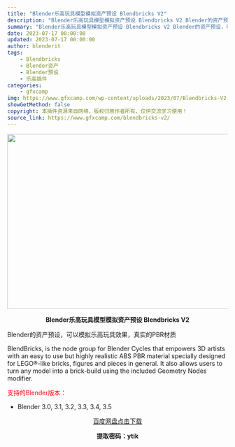 ```yaml
---
title: "Blender乐高玩具模型模拟资产预设 Blendbricks V2"
description: "Blender乐高玩具模型模拟资产预设 Blendbricks V2 Blender的资产预设，可以模拟乐高玩具效果，真实的PBR材质 BlendBricks, is the node group f..."
summary: "Blender乐高玩具模型模拟资产预设 Blendbricks V2 Blender的资产预设，可以模拟乐高玩具效果，真实的PBR材质 BlendBricks, is the node group f..."
date: 2023-07-17 00:00:00
updated: 2023-07-17 00:00:00
author: blenderit
tags: 
    - Blendbricks
    - Blender资产
    - Blender预设
    - 乐高插件
categories:
    - gfxcamp
img: https://www.gfxcamp.com/wp-content/uploads/2023/07/Blendbricks-V2.jpg
showGetMethod: false
copyright: 本插件资源来自网络，版权归原作者所有，仅供交流学习使用！
source_link: https://www.gfxcamp.com/blendbricks-v2/
---
```

<div><p><img decoding="async" class="aligncenter size-full wp-image-113632" src="https://www.gfxcamp.com/wp-content/uploads/2023/07/Blendbricks-V2.jpg" data-src="https://www.gfxcamp.com/wp-content/uploads/2023/07/Blendbricks-V2.jpg" alt="" width="640" height="400" data-srcset="https://www.gfxcamp.com/wp-content/uploads/2023/07/Blendbricks-V2.jpg 640w, https://www.gfxcamp.com/wp-content/uploads/2023/07/Blendbricks-V2-150x94.jpg 150w" data-sizes="(max-width: 640px) 100vw, 640px"></p><p style="text-align: center;"><strong>Blender乐高玩具模型模拟资产预设 Blendbricks V2</strong></p><p>Blender的资产预设，可以模拟乐高玩具效果，真实的PBR材质</p><p>BlendBricks, is the node group for Blender Cycles that empowers 3D artists with an easy to use but highly realistic ABS PBR material specially designed for LEGO®-like bricks, figures and pieces in general. It also allows users to turn any model into a brick-build using the included Geometry Nodes modifier.</p><p style="text-align: left;"><span style="color: #ff0000;">支持的Blender版本：</span></p><ul>
<li style="text-align: left;">Blender 3.0, 3.1, 3.2, 3.3, 3.4, 3.5</li>
</ul><p style="text-align: center;"><a class="maxbutton-3 maxbutton maxbutton-baidu" target="_blank" rel="noopener" href="https://pan.baidu.com/s/1UFLzZFlPbD7-AJWj6lP9ng?pwd=ytik"><span class="mb-text">百度网盘点击下载</span></a></p><p style="text-align: center;"><strong>提取密码：ytik</strong></p></div>